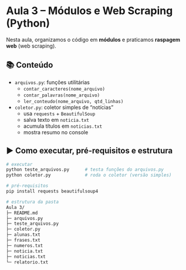 # Aula 3 – Módulos e Web Scraping (Python)

Nesta aula, organizamos o código em **módulos** e praticamos **raspagem web** (web scraping).

## 📚 Conteúdo
- `arquivos.py`: funções utilitárias
  - `contar_caracteres(nome_arquivo)`
  - `contar_palavras(nome_arquivo)`
  - `ler_conteudo(nome_arquivo, qtd_linhas)`
- `coletor.py`: coletor simples de “notícias”
  - usa `requests` + `BeautifulSoup`
  - salva texto em `noticia.txt`
  - acumula títulos em `noticias.txt`
  - mostra resumo no console

## ▶️ Como executar, pré-requisitos e estrutura
```bash
# executar
python teste_arquivos.py      # testa funções do arquivos.py
python coletor.py             # roda o coletor (versão simples)

# pré-requisitos
pip install requests beautifulsoup4

# estrutura da pasta
Aula 3/
├─ README.md
├─ arquivos.py
├─ teste_arquivos.py
├─ coletor.py
├─ alunas.txt
├─ frases.txt
├─ numeros.txt
├─ noticia.txt
├─ noticias.txt
└─ relatorio.txt